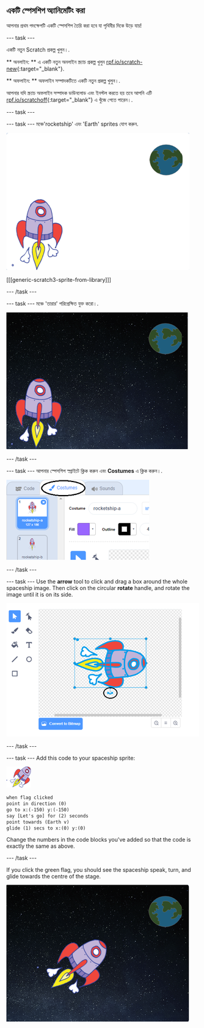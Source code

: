 ## একটি স্পেসশিপ অ্যানিমেটিং করা

আপনার প্রথম পদক্ষেপটি একটি স্পেসশিপ তৈরি করা হবে যা পৃথিবীর দিকে উড়ে যায়!

\--- task \---

একটি নতুন Scratch প্রকল্প খুলুন।.

** অনলাইন: ** এ একটি নতুন অনলাইন স্ক্র্যাচ প্রকল্প খুলুন [rpf.io/scratch-new](http://rpf.io/scratchon){:target="_blank"}.

** অফলাইন: ** অফলাইন সম্পাদকটিতে একটি নতুন প্রকল্প খুলুন।.

আপনার যদি স্ক্র্যাচ অফলাইন সম্পাদক ডাউনলোড এবং ইনস্টল করতে হয় তবে আপনি এটি [rpf.io/scratchoff](http://rpf.io/scratchoff){:target="_blank"} এ খুঁজে পেতে পারেন।.

\--- task \---

\--- task \--- মঞ্চে'rocketship' এবং 'Earth' sprites যোগ করুন.

![Spaceship and Earth sprites](images/space-sprites.png)

[[[generic-scratch3-sprite-from-library]]]

\--- /task \---

\--- task \--- মঞ্চে 'তারার' পরিপ্রেক্ষিত যুক্ত করো।.

![A space backdrop](images/space-backdrop.png)

\--- /task \---

\--- task \--- আপনার স্পেসশিপ স্প্রাইটে ক্লিক করুন এবং **Costumes** এ ক্লিক করুন।.

![Sprite costume](images/space-costume.png)

\--- /task \---

\--- task \--- Use the **arrow** tool to click and drag a box around the whole spaceship image. Then click on the circular **rotate** handle, and rotate the image until it is on its side.

![Rotating a costume](images/space-rotate.png)

\--- /task \---

\--- task \--- Add this code to your spaceship sprite:

![Spaceship sprite](images/sprite-spaceship.png)

```blocks3
when flag clicked
point in direction (0)
go to x:(-150) y:(-150)
say [Let's go] for (2) seconds
point towards (Earth v)
glide (1) secs to x:(0) y:(0)
```

Change the numbers in the code blocks you've added so that the code is exactly the same as above.

\--- /task \---

If you click the green flag, you should see the spaceship speak, turn, and glide towards the centre of the stage.

![Testing a spaceship animation](images/space-animate-stage.png)